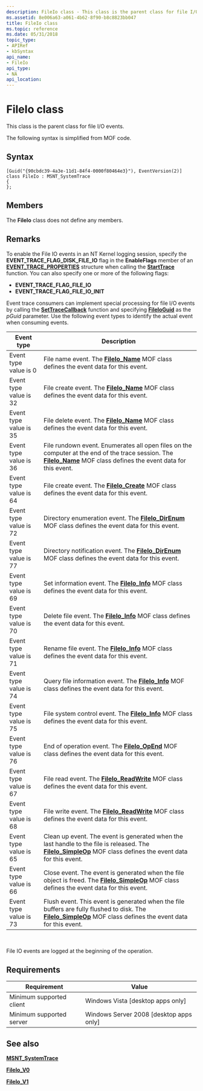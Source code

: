 ```yaml
---
description: FileIo class - This class is the parent class for file I/O events. The following syntax is simplified from MOF code.
ms.assetid: 8e006a63-a061-4b62-8f90-b8c8823bb047
title: FileIo class
ms.topic: reference
ms.date: 05/31/2018
topic_type: 
- APIRef
- kbSyntax
api_name: 
- FileIo
api_type: 
- NA
api_location: 
---
```


# FileIo class

This class is the parent class for file I/O events.

The following syntax is simplified from MOF code.

## Syntax

``` syntax
[Guid("{90cbdc39-4a3e-11d1-84f4-0000f80464e3}"), EventVersion(2)]
class FileIo : MSNT_SystemTrace
{
};
```

## Members

The **FileIo** class does not define any members.

## Remarks

To enable the File IO events in an NT Kernel logging session, specify the **EVENT\_TRACE\_FLAG\_DISK\_FILE\_IO** flag in the **EnableFlags** member of an [**EVENT\_TRACE\_PROPERTIES**](/windows/win32/api/evntrace/ns-evntrace-event_trace_properties) structure when calling the [**StartTrace**](/windows/win32/api/evntrace/nf-evntrace-starttracea) function. You can also specify one or more of the following flags:

-   **EVENT\_TRACE\_FLAG\_FILE\_IO**
-   **EVENT\_TRACE\_FLAG\_FILE\_IO\_INIT**

Event trace consumers can implement special processing for file I/O events by calling the [**SetTraceCallback**](/windows/win32/api/evntrace/nf-evntrace-settracecallback) function and specifying [**FileIoGuid**](nt-kernel-logger-constants.md) as the *pGuid* parameter. Use the following event types to identify the actual event when consuming events.



| Event type             | Description                                                                                                                                                                             |
|------------------------|-----------------------------------------------------------------------------------------------------------------------------------------------------------------------------------------|
| Event type value is 0  | File name event. The [**FileIo\_Name**](fileio-name.md) MOF class defines the event data for this event.                                                                               |
| Event type value is 32 | File create event. The [**FileIo\_Name**](fileio-name.md) MOF class defines the event data for this event.                                                                             |
| Event type value is 35 | File delete event. The [**FileIo\_Name**](fileio-name.md) MOF class defines the event data for this event.                                                                             |
| Event type value is 36 | File rundown event. Enumerates all open files on the computer at the end of the trace session. The [**FileIo\_Name**](fileio-name.md) MOF class defines the event data for this event. |
| Event type value is 64 | File create event. The [**FileIo\_Create**](fileio-create.md) MOF class defines the event data for this event.                                                                         |
| Event type value is 72 | Directory enumeration event. The [**FileIo\_DirEnum**](fileio-direnum.md) MOF class defines the event data for this event.                                                             |
| Event type value is 77 | Directory notification event. The [**FileIo\_DirEnum**](fileio-direnum.md) MOF class defines the event data for this event.                                                            |
| Event type value is 69 | Set information event. The [**FileIo\_Info**](fileio-info.md) MOF class defines the event data for this event.                                                                         |
| Event type value is 70 | Delete file event. The [**FileIo\_Info**](fileio-info.md) MOF class defines the event data for this event.                                                                             |
| Event type value is 71 | Rename file event. The [**FileIo\_Info**](fileio-info.md) MOF class defines the event data for this event.                                                                             |
| Event type value is 74 | Query file information event. The [**FileIo\_Info**](fileio-info.md) MOF class defines the event data for this event.                                                                  |
| Event type value is 75 | File system control event. The [**FileIo\_Info**](fileio-info.md) MOF class defines the event data for this event.                                                                     |
| Event type value is 76 | End of operation event. The [**FileIo\_OpEnd**](fileio-opend.md) MOF class defines the event data for this event.                                                                      |
| Event type value is 67 | File read event. The [**FileIo\_ReadWrite**](fileio-readwrite.md) MOF class defines the event data for this event.                                                                     |
| Event type value is 68 | File write event. The [**FileIo\_ReadWrite**](fileio-readwrite.md) MOF class defines the event data for this event.                                                                    |
| Event type value is 65 | Clean up event. The event is generated when the last handle to the file is released. The [**FileIo\_SimpleOp**](fileio-simpleop.md) MOF class defines the event data for this event.   |
| Event type value is 66 | Close event. The event is generated when the file object is freed. The [**FileIo\_SimpleOp**](fileio-simpleop.md) MOF class defines the event data for this event.                     |
| Event type value is 73 | Flush event. This event is generated when the file buffers are fully flushed to disk. The [**FileIo\_SimpleOp**](fileio-simpleop.md) MOF class defines the event data for this event.  |



 

File IO events are logged at the beginning of the operation.

## Requirements



| Requirement | Value |
|-------------------------------------|------------------------------------------------------|
| Minimum supported client<br/> | Windows Vista \[desktop apps only\]<br/>       |
| Minimum supported server<br/> | Windows Server 2008 \[desktop apps only\]<br/> |



## See also

<dl> <dt>

[**MSNT\_SystemTrace**](msnt-systemtrace.md)
</dt> <dt>

[**FileIo\_V0**](fileio-v0.md)
</dt> <dt>

[**FileIo\_V1**](fileio-v1.md)
</dt> </dl>

 

 
